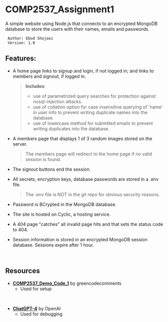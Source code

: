 # COMP2537_Assignment1

A simple website using Node.js that connects to an encrypted MongoDB database to store the users with their names, emails and passwords.

	 Author: Ebod Shojaei
	 Version: 1.0


## Features:

- A home page links to signup and login, if not logged in; and links to members and signout, if logged in.
	>  **Includes**:
	> - use of parametrized query searches for protection against nosql-injection attacks.
	> - use of collation option for case insensitive querying of 'name' in user info to prevent writing duplicate names into the database.
	> - use of lowercase method for submitted emails to prevent writing duplicates into the database.

- A members page that displays 1 of 3 random images stored on the server.
	> The members page will redirect to the home page if no valid session is found.

- The signout buttons end the session.

- All secrets, encryption keys, database passwords are stored in a .env file.
	> The .env file is NOT in the git repo for obvious security reasons.

- Password is BCrypted in the MongoDB database.

- The site is hosted on Cyclic, a hosting service.

- A 404 page "catches" all invalid page hits and that sets the status code to 404.

- Session information is stored in an encrypted MongoDB session database. Sessions expire after 1 hour.

<br>

## Resources
- **[COMP2537_Demo_Code_1](https://github.com/greencodecomments/COMP2537_Demo_Code_1)** by greencodecomments
	- Used for setup
<br>

- **[ChatGPT-4](https://chat.openai.com/)** by OpenAI
	- Used for debugging